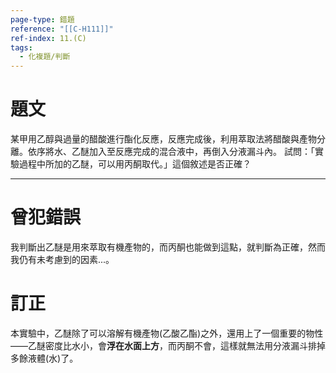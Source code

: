 ```yaml
---
page-type: 錯題
reference: "[[C-H111]]"
ref-index: 11.(C)
tags:
  - 化複題/判斷
---
```

# 題文
某甲用乙醇與過量的醋酸進行酯化反應，反應完成後，利用萃取法將醋酸與產物分離。依序將水、乙醚加入至反應完成的混合液中，再倒入分液漏斗內。
試問：「實驗過程中所加的乙醚，可以用丙酮取代。」這個敘述是否正確？

---
# 曾犯錯誤
我判斷出乙醚是用來萃取有機產物的，而丙酮也能做到這點，就判斷為正確，然而我仍有未考慮到的因素...。
# 訂正
本實驗中，乙醚除了可以溶解有機產物(乙酸乙酯)之外，還用上了一個重要的物性——乙醚密度比水小，會**浮在水面上方**，而丙酮不會，這樣就無法用分液漏斗排掉多餘液體(水)了。
